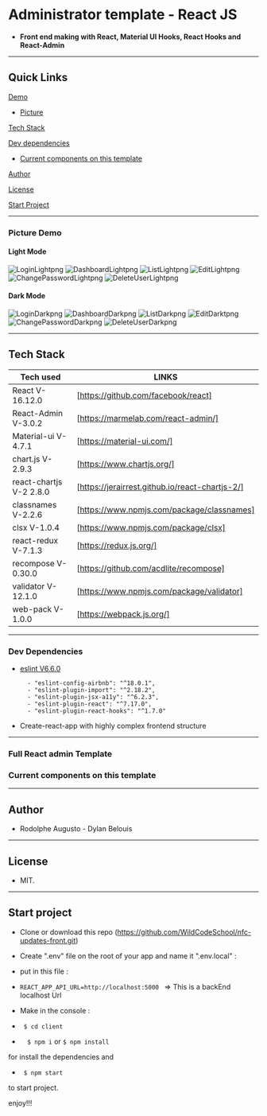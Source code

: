 
# Administrator template - React JS

  

-  **Front end making with React, Material UI Hooks, React Hooks and React-Admin**

  

---  

## Quick Links


[Demo](#demo)

-  [Picture](#picture-demo)


[Tech Stack](#tech-stack)

[Dev dependencies](#Dev-dependencies)

  

-  [Current components on this template](#Current-components-on-this-template)

[Author](#author)
 

[License](#license)

[Start Project](#Start-project)


---
 

### Picture Demo

#### Light Mode											
![LoginLightpng](login-light.png)
![DashboardLightpng](dashboard-light.png)
![ListLightpng](list-with-pagination-light.png)
![EditLightpng](edit-users-light.png)
![ChangePasswordLightpng](change-password-light.png)
![DeleteUserLightpng](delete-with-confirmation-light.png)

  #### Dark Mode
![LoginDarkpng](login-dark.png)
![DashboardDarkpng](dashboard-dark.png)
![ListDarkpng](list-with-pagination-dark.png)
![EditDarktpng](edit-users-dark.png)
![ChangePasswordDarkpng](change-password-dark.png)
![DeleteUserDarkpng](delete-with-confirmation-dark.png)

---

  

## Tech Stack
| Tech used | LINKS |
| ------ | ------ |
| React V-16.12.0 | [https://github.com/facebook/react] |
| React-Admin V-3.0.2 | [https://marmelab.com/react-admin/] |
| Material-ui V-4.7.1 | [https://material-ui.com/] |
| chart.js V-2.9.3 | [https://www.chartjs.org/] | 
| react-chartjs V-2 2.8.0 | [https://jerairrest.github.io/react-chartjs-2/] |
| classnames V-2.2.6 | [https://www.npmjs.com/package/classnames] |
| clsx V-1.0.4 | [https://www.npmjs.com/package/clsx] |
| react-redux V-7.1.3 | [https://redux.js.org/] |
| recompose V-0.30.0 | [https://github.com/acdlite/recompose] |
| validator V-12.1.0 | [https://www.npmjs.com/package/validator] |
| web-pack V-1.0.0 | [https://webpack.js.org/] |
---

### Dev Dependencies

- [eslint V6.6.0](https://eslint.org/)
		
		- "eslint-config-airbnb": "^18.0.1",
		- "eslint-plugin-import": "^2.18.2",
		- "eslint-plugin-jsx-a11y": "^6.2.3",
		- "eslint-plugin-react": "^7.17.0",
		- "eslint-plugin-react-hooks": "^1.7.0"

- Create-react-app with highly complex frontend structure

---  

### Full React admin Template

  


  

### Current components on this template


  

---

  

## Author

  

- Rodolphe Augusto - Dylan Belouis

  

---

  

## License

  

- MIT.

  

---

  

## Start project

- Clone or download this repo (https://github.com/WildCodeSchool/nfc-updates-front.git)

- Create ".env" file  on the root of your app and name it ".env.local" : 
- put in this file :
-  ``` REACT_APP_API_URL=http://localhost:5000  ```  => This is a backEnd localhost Url

- Make in the console :

-  ``` $ cd client```

-  ```  $ npm i``` or ``` $ npm install ```

for install the dependencies and

-  ``` $ npm start```

to start project.

  

enjoy!!!